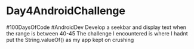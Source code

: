 # Day4AndroidChallenge
#100DaysOfCode
#AndroidDev
Develop a seekbar and display text when the range is between 40-45
The challenge I encountered is where I hadnt put the String.valueOf() as my app kept on crushing
